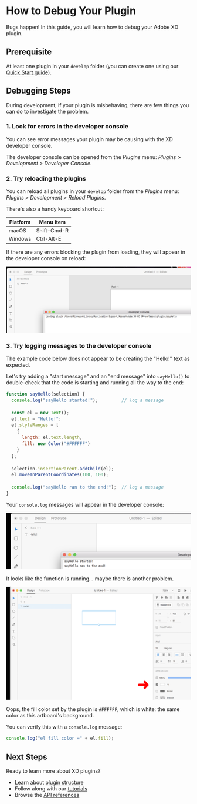 # How to Debug Your Plugin

Bugs happen! In this guide, you will learn how to debug your Adobe XD plugin.

## Prerequisite

At least one plugin in your `develop` folder (you can create one using our [Quick Start guide](/guides/quick-start-guide)).


## Debugging Steps

During development, if your plugin is misbehaving, there are few things you can do to investigate the problem.

### 1. Look for errors in the developer console

You can see error messages your plugin may be causing with the XD developer console. 

The developer console can be opened from the _Plugins_ menu: _Plugins > Development > Developer Console_.


### 2. Try reloading the plugins

You can reload all plugins in your `develop` folder from the _Plugins_ menu: _Plugins > Development > Reload Plugins_.

There's also a handy keyboard shortcut:

| Platform      | Menu item          |
| ------------- | -------------      |
| macOS         | Shift-Cmd-R        |
| Windows       | Ctrl-Alt-E         |

If there are any errors blocking the plugin from loading, they will appear in the developer console on reload:

![reload-plugins](/images/readme-assets/reload-plugins.png)

### 3. Try logging messages to the developer console

The example code below does not appear to be creating the "Hello!" text as expected.

Let's try adding a "start message" and an "end message" into `sayHello()` to double-check that the code is starting and running all the way to the end:

```javascript
function sayHello(selection) {
  console.log("sayHello started!");         // log a message

  const el = new Text();
  el.text = "Hello!";
  el.styleRanges = [
    {
      length: el.text.length,
      fill: new Color("#FFFFFF")
    }
  ];

  selection.insertionParent.addChild(el);
  el.moveInParentCoordinates(100, 100);

  console.log("sayHello ran to the end!");  // log a message
}
```

Your `console.log` messages will appear in the developer console:

![start-message](/images/readme-assets/start-message.png)

It looks like the function is running... maybe there is another problem.

![wrong-color](/images/readme-assets/wrong-color.png)

Oops, the fill color set by the plugin is `#FFFFFF`, which is white: the same color as this artboard's background.

You can verify this with a `console.log` message:

```javascript
console.log("el fill color =" + el.fill);
```

## Next Steps

Ready to learn more about XD plugins?

- Learn about [plugin structure](/reference/structure/)
- Follow along with our [tutorials](/guides)
- Browse the [API references](/reference/how-to-read.md)